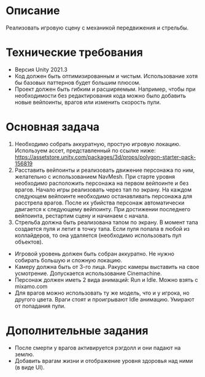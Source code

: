 # Описание
Реализовать игровую сцену с механикой передвижения и стрельбы.
# Технические требования
* Версия Unity 2021.3
* Код должен быть оптимизированным и чистым. Использование хотя бы базовых паттернов будет большим плюсом.
* Проект должен быть гибким и расширяемым. Например, чтобы при необходимости без редактирования кода можно было добавить новые вейпоинты, врагов или изменить скорость пули.
# Основная задача
1. Необходимо собрать аккуратную, простую игровую локацию. Используем
ассет, представленный по ссылке ниже: 
https://assetstore.unity.com/packages/3d/props/polygon-starter-pack-156819
2. Расставить вейпоинты и реализовать движение персонажа по ним, желательно с использованием NavMesh. При старте уровня необходимо расположить персонажа на первом вейпоинте и без врагов. Начало игры реализовать через тап по экрану. На каждом следующем вейпоинте необходимо останавливать персонажа для расстрела врагов. После их убийства персонаж автоматически двигается к следующему вейпоинту. При достижении последнего вейпоинта, рестартим сцену и начинаем с начала.
3. Стрельба должна быть реализована тапом по экрану. В момент тапа создается пуля и летит в точку тапа. Если пуля попала в любой из коллайдеров, то она удаляется (необходимо использовать пул объектов).
* Игровой уровень должен быть собран аккуратно. Не нужно собирать большую и сложную локацию.
* Камеру должна быть от 3-го лица. Ракурс камеры выставить на свое усмотрение. Допускается использование Cinemachine.
* Персонаж должен иметь 2 вида анимаций: Run и Idle. Можно взять с mixamo.com
* Для врагов можно использовать ту же модель, что и у игрока, но другого цвета. Враги стоят и проигрывают Idle анимацию. Умирают от попадания пули.
# Дополнительные задания
* После смерти у врагов активируется рэгдолл и они падают на землю.
* Добавить врагам жизни и отображение уровня здоровья над ними (в виде UI).
